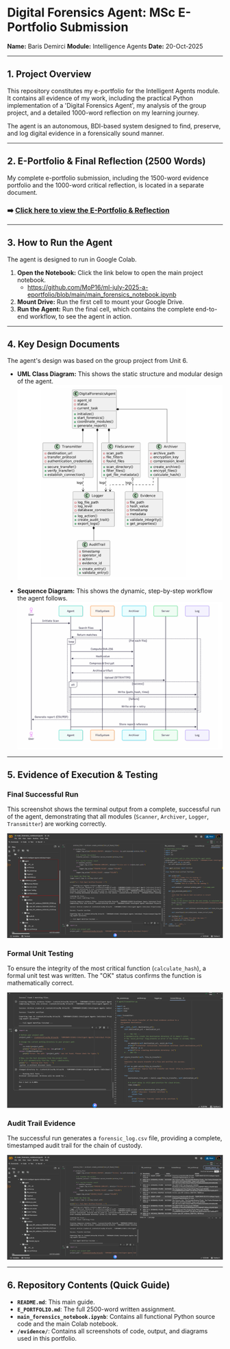# Digital Forensics Agent: MSc E-Portfolio Submission

**Name:** Baris Demirci
**Module:** Intelligence Agents
**Date:** 20-Oct-2025

---

## 1. Project Overview

This repository constitutes my e-portfolio for the Intelligent Agents module. It contains all evidence of my work, including the practical Python implementation of a 'Digital Forensics Agent', my analysis of the group project, and a detailed 1000-word reflection on my learning journey.

The agent is an autonomous, BDI-based system designed to find, preserve, and log digital evidence in a forensically sound manner.

---

## 2. E-Portfolio & Final Reflection (2500 Words)

My complete e-portfolio submission, including the 1500-word evidence portfolio and the 1000-word critical reflection, is located in a separate document.

### ➡️ **[Click here to view the E-Portfolio & Reflection](./E_PORTFOLIO.md)**

---

## 3. How to Run the Agent

The agent is designed to run in Google Colab.

1.  **Open the Notebook:** Click the link below to open the main project notebook.
    * https://github.com/MoP16/ml-july-2025-a-eportfolio/blob/main/main_forensics_notebook.ipynb
2.  **Mount Drive:** Run the first cell to mount your Google Drive.
3.  **Run the Agent:** Run the final cell, which contains the complete end-to-end workflow, to see the agent in action.

---

## 4. Key Design Documents

The agent's design was based on the group project from Unit 6.

* **UML Class Diagram:** This shows the static structure and modular design of the agent.
    ![UML Diagram](./evidence/11-UML%20Diagram.png)

* **Sequence Diagram:** This shows the dynamic, step-by-step workflow the agent follows.
    ![Sequence Diagram](./evidence/12-Sequence%20Diagram.png)

---

## 5. Evidence of Execution & Testing

### Final Successful Run

This screenshot shows the terminal output from a complete, successful run of the agent, demonstrating that all modules (`Scanner`, `Archiver`, `Logger`, `Transmitter`) are working correctly.

![Successful Run Output](./evidence/20-Final%20Output.png)

### Formal Unit Testing

To ensure the integrity of the most critical function (`calculate_hash`), a formal unit test was written. The "OK" status confirms the function is mathematically correct.

![Unit Test OK](./evidence/28-unit%20test.png)

### Audit Trail Evidence

The successful run generates a `forensic_log.csv` file, providing a complete, timestamped audit trail for the chain of custody.

![Log File Output](./evidence/29-forensic%20log.png)

---

## 6. Repository Contents (Quick Guide)

* **`README.md`**: This main guide.
* **`E_PORTFOLIO.md`**: The full 2500-word written assignment.
* **`main_forensics_notebook.ipynb`**: Contains all functional Python source code and the main Colab notebook.
* **`/evidence/`**: Contains all screenshots of code, output, and diagrams used in this portfolio.
